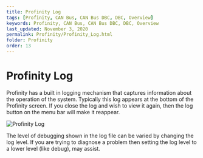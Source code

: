 ```yaml
---
title: Profinity Log
tags: [Profinity, CAN Bus, CAN Bus DBC, DBC, Overview]
keywords: Profinity, CAN Bus, CAN Bus DBC, DBC, Overview
last_updated: November 3, 2020
permalink: Profinity/Profinity_Log.html
folder: Profinity
order: 13
---
```


# Profinity Log

Profinity has a built in logging mechanism that captures information about the operation of the system.  Typically this log appears at the bottom of the Profinity screen.  If you close the log and wish to view it again, then the log button on the menu bar will make it reappear.

![Profinity Log]({{site.dox.baseurl}}/images/Profinity/profinity_log_viewer.png)

The level of debugging shown in the log file can be varied by changing the log level.  If you are trying to diagnose a problem then setting the log level to a lower level (like debug), may assist.